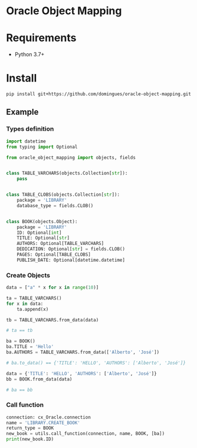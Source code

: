 # Oracle Object Mapping

# Requirements
- Python 3.7+

# Install
```
pip install git+https://github.com/domingues/oracle-object-mapping.git
```

## Example

### Types definition
```python
import datetime
from typing import Optional

from oracle_object_mapping import objects, fields


class TABLE_VARCHARS(objects.Collection[str]):
    pass


class TABLE_CLOBS(objects.Collection[str]):
    package = 'LIBRARY'
    database_type = fields.CLOB()


class BOOK(objects.Object):
    package = 'LIBRARY'
    ID: Optional[int]
    TITLE: Optional[str]
    AUTHORS: Optional[TABLE_VARCHARS]
    DEDICATION: Optional[str] = fields.CLOB()
    PAGES: Optional[TABLE_CLOBS]
    PUBLISH_DATE: Optional[datetime.datetime]
```

### Create Objects
```python
data = ["a" * x for x in range(10)]

ta = TABLE_VARCHARS()
for x in data:
    ta.append(x)

tb = TABLE_VARCHARS.from_data(data)

# ta == tb
```

```python
ba = BOOK()
ba.TITLE = 'Hello'
ba.AUTHORS = TABLE_VARCHARS.from_data(['Alberto', 'José'])

# ba.to_data() == {'TITLE': 'HELLO', 'AUTHORS': ['Alberto', 'José']}

data = {'TITLE': 'HELLO', 'AUTHORS': ['Alberto', 'José']}
bb = BOOK.from_data(data)

# ba == bb
```

### Call function
```python
connection: cx_Oracle.connection
name = 'LIBRARY.CREATE_BOOK'
return_type = BOOK
new_book = utils.call_function(connection, name, BOOK, [ba])
print(new_book.ID)
```
